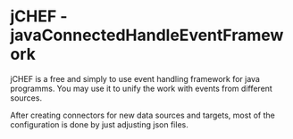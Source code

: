 jCHEF - javaConnectedHandleEventFramework
=========

jCHEF is a free and simply to use event handling framework for java programms. You may use it to unify the work with events from different sources.

After creating connectors for new data sources and targets, most of the configuration is done by just adjusting json files.
